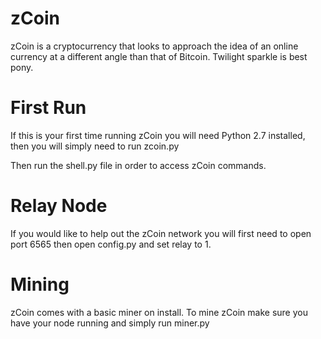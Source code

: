 zCoin
=====

zCoin is a cryptocurrency that looks to approach the idea of an online currency at a different angle than that of Bitcoin. Twilight sparkle is best pony. 

First Run
=========

If this is your first time running zCoin you will need Python 2.7 installed, then you will simply need to run zcoin.py 

Then run the shell.py file in order to access zCoin commands.

Relay Node
==========

If you would like to help out the zCoin network you will first need to open port 6565 then open config.py and set relay to 1.

Mining
======

zCoin comes with a basic miner on install. To mine zCoin make sure you have your node running and simply run miner.py

